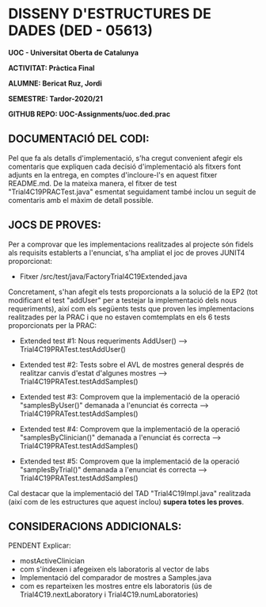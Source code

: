 # DISSENY D'ESTRUCTURES DE DADES (DED - 05613)

**UOC - Universitat Oberta de Catalunya**

**ACTIVITAT: Pràctica Final** 

**ALUMNE: Bericat Ruz, Jordi** 

**SEMESTRE: Tardor-2020/21** 

**GITHUB REPO: UOC-Assignments/uoc.ded.prac** 


## DOCUMENTACIÓ DEL CODI:

Pel que fa als detalls d'implementació, s'ha cregut convenient afegir els comentaris que expliquen cada decisió d'implementació als fitxers font adjunts en la entrega, en comptes d'incloure-l's en aquest fitxer README.md. De la mateixa manera, el fitxer de test "Trial4C19PRACTest.java" esmentat seguidament també inclou un seguit de comentaris amb el màxim de detall possible. 
 
## JOCS DE PROVES:

Per a comprovar que les implementacions realitzades al projecte són fidels als requisits establerts a l'enunciat, s'ha ampliat el joc de proves JUNIT4 proporcionat:

 - Fitxer /src/test/java/FactoryTrial4C19Extended.java
 
Concretament, s'han afegit els tests proporcionats a la solució de la EP2 (tot modificant el test "addUser" per a testejar la implementació dels nous requeriments), així com els següents tests que proven les implementacions realitzades per la PRAC i que no estaven comtemplats en els 6 tests proporcionats per la PRAC:   

 - Extended test #1: Nous requeriments AddUser() --> Trial4C19PRATest.testAddUser()
 
 - Extended test #2: Tests sobre el AVL de mostres general després de realitzar canvis d'estat d'algunes mostres --> Trial4C19PRATest.testAddSamples()
 
 - Extended test #3: Comprovem que la implementació de la operació "samplesByUser()" demanada a l'enunciat és correcta --> Trial4C19PRATest.testAddSamples()
 
 - Extended test #4: Comprovem que la implementació de la operació "samplesByClinician()" demanada a l'enunciat és correcta --> Trial4C19PRATest.testAddSamples()
 
 - Extended test #5: Comprovem que la implementació de la operació "samplesByTrial()" demanada a l'enunciat és correcta --> Trial4C19PRATest.testAddSamples()

Cal destacar que la implementació del TAD "Trial4C19Impl.java" realitzada (així com de les estructures que aquest inclou) **supera totes les proves**.

## CONSIDERACIONS ADDICIONALS:

PENDENT Explicar:

- mostActiveClinician
- com s'índexen i afegeixen els laboratoris al vector de labs
- Implementació del comparador de mostres a Samples.java
- com es reparteixen les mostres entre els laboratoris (ús de Trial4C19.nextLaboratory i Trial4C19.numLaboratories)
